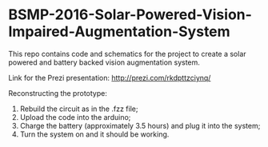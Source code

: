 # BSMP-2016-Solar-Powered-Vision-Impaired-Augmentation-System
This repo contains code and schematics for the project to create a solar powered and battery backed vision augmentation system.

Link for the Prezi presentation: http://prezi.com/rkdpttzciynq/

Reconstructing the prototype:
1) Rebuild the circuit as in the .fzz file;
2) Upload the code into the arduino;
3) Charge the battery (approximately 3.5 hours) and plug it into the system;
4) Turn the system on and it should be working.
